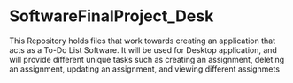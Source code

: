 # SoftwareFinalProject_Desk

This Repository holds files that work towards creating an application
that acts as a To-Do List Software. It will be used for Desktop application,
and will provide different unique tasks such as creating an assignment, deleting
an assignment, updating an assignment, and viewing different assignmets